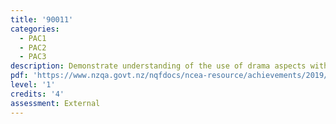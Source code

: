 ```yaml
---
title: '90011'
categories:
  - PAC1
  - PAC2
  - PAC3
description: Demonstrate understanding of the use of drama aspects within live performance
pdf: 'https://www.nzqa.govt.nz/nqfdocs/ncea-resource/achievements/2019/as90011.pdf'
level: '1'
credits: '4'
assessment: External
---
```


